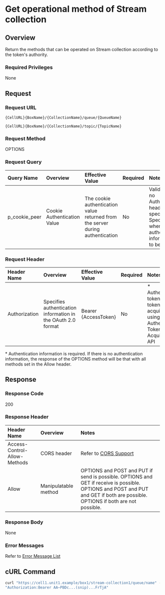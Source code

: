# Get operational method of Stream collection

## Overview
Return the methods that can be operated on Stream collection according to the token's authority.

### Required Privileges
None

## Request
### Request URL
```
{CellURL}{BoxName}/{CollectionName}/queue/{QueueName}
```
```
{CellURL}{BoxName}/{CollectionName}/topic/{TopicName}
```

### Request Method
OPTIONS

### Request Query
|Query Name|Overview|Effective Value|Required|Notes|
|:--|:--|:--|:--|:--|
|p_cookie_peer|Cookie Authentication Value|The cookie authentication value returned from the server during authentication|No|Valid only if no Authorization header specified<br>Specify this when cookie authentication information is to be used|

### Request Header
|Header Name|Overview|Effective Value|Required|Notes|
|:--|:--|:--|:--|:--|
|Authorization|Specifies authentication information in the OAuth 2.0 format|Bearer {AccessToken}|No|* Authentication tokens are the tokens acquired using the Authentication Token Acquisition API|

\* Authentication information is required. If there is no authentication information, the response of the OPTIONS method will be that with all methods set in the Allow header.

## Response
### Response Code
200

### Response Header
|Header Name|Overview|Notes|
|:--|:--|:--|
|Access-Control-Allow-Methods|CORS header|Refer to [CORS Support](002_CORS_Support.md)|
|Allow|Manipulatable method|OPTIONS and POST and PUT if send is possible. OPTIONS and GET if receive is possible. OPTIONS and POST and PUT and GET if both are possible. OPTIONS if both are not possible.|

### Response Body
None

### Error Messages
Refer to [Error Message List](004_Error_Messages.md)

## cURL Command
```sh
curl "https://cell1.unit1.example/box1/stream-collection1/queue/name" -X OPTIONS -i -H \
"Authorization:Bearer AA~PBDc...(snip)...FrTjA"
```

